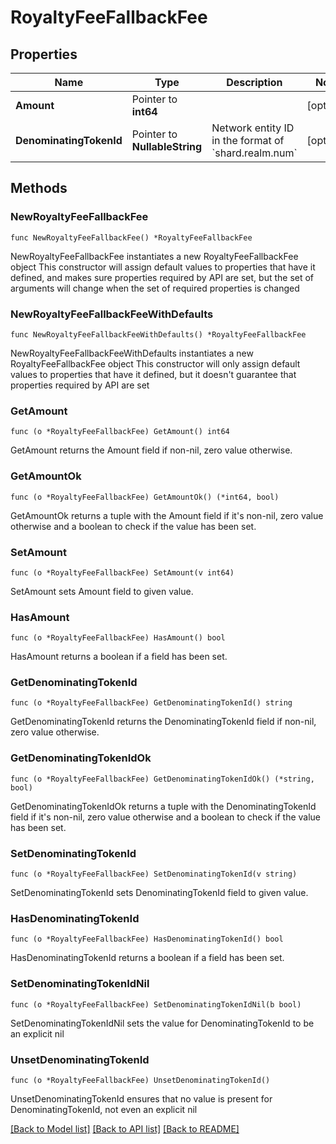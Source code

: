 # RoyaltyFeeFallbackFee

## Properties

Name | Type | Description | Notes
------------ | ------------- | ------------- | -------------
**Amount** | Pointer to **int64** |  | [optional] 
**DenominatingTokenId** | Pointer to **NullableString** | Network entity ID in the format of &#x60;shard.realm.num&#x60; | [optional] 

## Methods

### NewRoyaltyFeeFallbackFee

`func NewRoyaltyFeeFallbackFee() *RoyaltyFeeFallbackFee`

NewRoyaltyFeeFallbackFee instantiates a new RoyaltyFeeFallbackFee object
This constructor will assign default values to properties that have it defined,
and makes sure properties required by API are set, but the set of arguments
will change when the set of required properties is changed

### NewRoyaltyFeeFallbackFeeWithDefaults

`func NewRoyaltyFeeFallbackFeeWithDefaults() *RoyaltyFeeFallbackFee`

NewRoyaltyFeeFallbackFeeWithDefaults instantiates a new RoyaltyFeeFallbackFee object
This constructor will only assign default values to properties that have it defined,
but it doesn't guarantee that properties required by API are set

### GetAmount

`func (o *RoyaltyFeeFallbackFee) GetAmount() int64`

GetAmount returns the Amount field if non-nil, zero value otherwise.

### GetAmountOk

`func (o *RoyaltyFeeFallbackFee) GetAmountOk() (*int64, bool)`

GetAmountOk returns a tuple with the Amount field if it's non-nil, zero value otherwise
and a boolean to check if the value has been set.

### SetAmount

`func (o *RoyaltyFeeFallbackFee) SetAmount(v int64)`

SetAmount sets Amount field to given value.

### HasAmount

`func (o *RoyaltyFeeFallbackFee) HasAmount() bool`

HasAmount returns a boolean if a field has been set.

### GetDenominatingTokenId

`func (o *RoyaltyFeeFallbackFee) GetDenominatingTokenId() string`

GetDenominatingTokenId returns the DenominatingTokenId field if non-nil, zero value otherwise.

### GetDenominatingTokenIdOk

`func (o *RoyaltyFeeFallbackFee) GetDenominatingTokenIdOk() (*string, bool)`

GetDenominatingTokenIdOk returns a tuple with the DenominatingTokenId field if it's non-nil, zero value otherwise
and a boolean to check if the value has been set.

### SetDenominatingTokenId

`func (o *RoyaltyFeeFallbackFee) SetDenominatingTokenId(v string)`

SetDenominatingTokenId sets DenominatingTokenId field to given value.

### HasDenominatingTokenId

`func (o *RoyaltyFeeFallbackFee) HasDenominatingTokenId() bool`

HasDenominatingTokenId returns a boolean if a field has been set.

### SetDenominatingTokenIdNil

`func (o *RoyaltyFeeFallbackFee) SetDenominatingTokenIdNil(b bool)`

 SetDenominatingTokenIdNil sets the value for DenominatingTokenId to be an explicit nil

### UnsetDenominatingTokenId
`func (o *RoyaltyFeeFallbackFee) UnsetDenominatingTokenId()`

UnsetDenominatingTokenId ensures that no value is present for DenominatingTokenId, not even an explicit nil

[[Back to Model list]](../README.md#documentation-for-models) [[Back to API list]](../README.md#documentation-for-api-endpoints) [[Back to README]](../README.md)


